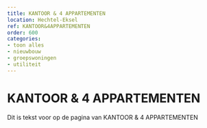 ```yaml
---
title: KANTOOR & 4 APPARTEMENTEN
location: Hechtel-Eksel
ref: KANTOOR&4APPARTEMENTEN
order: 600
categories:
- toon alles
- nieuwbouw
- groepswoningen
- utiliteit
---
```

# KANTOOR & 4 APPARTEMENTEN

Dit is tekst voor op de pagina van KANTOOR & 4 APPARTEMENTEN